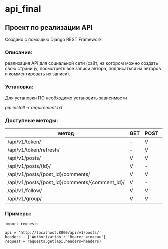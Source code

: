 # api_final
## Проект по реализации API

Создано с помощью Django REST Framework

### Описание:
реализация API для социальной сети (сайт, на котором можно создать свою страницу, посмотреть все записи автора, подписаться на авторов и комментировать их записи).

### Установка:
Для установки ПО необходимо установить зависимости

*pip install -r requirement.txt*

### Доступные методы:
метод                                            | GET | POST | PUT | PATCH | DEL |
-------------------------------------------------|-----|------|-----|-------|-----|
/api/v1/token/ | - | V | - | - | - |
/api/v1/token/refresh/ | - | V | - | - | - |
/api/v1/posts/  | V | V | - | - | - |
/api/v1/posts/{id}/ | V | - | V | V | V |
/api/v1/posts/{post_id}/comments/ | V | V | - | - | - |
/api/v1/posts/{post_id}/comments/{comment_id}/ | V | - | V | V | V |
/api/v1/follow/ | V | V | - | - | - |
/api/v1/group/ | V | V | - | - | - |


### Примеры:

    import requests

    api = 'http://localhost:8000/api/v1/posts/'
    headers - {'Authorization': 'Bearer <токен>'}
    request = requests.get(api,headers=headers)

